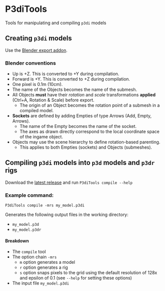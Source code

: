 # P3diTools
Tools for manipulating and compiling `p3di` models

## Creating `p3di` models

Use the [Blender export addon](https://github.com/Parzivail-Modding-Team/GalaxiesParzisStarWarsMod/blob/master/resources/blender_addons/io_scene_p3di.py).

### Blender conventions

* Up is +Z. This is converted to +Y during compilation.
* Forward is +Y. This is converted to +Z during compilation.
* One pixel is 0.1m (10cm).
* The name of the Objects becomes the name of the submesh.
* All Objects **must** have their *rotation* and *scale* transformations **applied** (Ctrl+A, Rotation & Scale) before export.
  * The origin of an Object becomes the rotation point of a submesh in a compiled model.
* **Sockets** are defined by adding Empties of type Arrows (Add, Empty, Arrows).
  * The name of the Empty becomes the name of the socket.
  * The axes as drawn directly correspond to the local coordinate space of the ingame object.
* Objects may use the scene hierarchy to define rotation-based parenting.
  * This applies to both Empties (sockets) and Objects (submeshes).

## Compiling `p3di` models into `p3d` models and `p3dr` rigs

Download the [latest release](https://github.com/Parzivail-Modding-Team/P3diTools/releases) and run `P3diTools compile --help`

### Example command:

```
P3diTools compile -mrs my_model.p3di
```
Generates the following output files in the working directory:
* `my_model.p3d`
* `my_model.p3dr`

#### Breakdown

* The `compile` tool
* The option chain `-mrs`
  * `m` option generates a model
  * `r` option generates a rig
  * `s` option snaps pixels to the grid using the default resolution of 128x and epsilon of 0.1 (see `--help` for setting these options)
* The input file `my_model.p3di`
